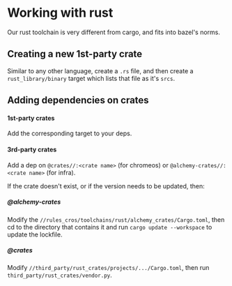 # Working with rust

Our rust toolchain is very different from cargo, and fits into bazel's norms.

## Creating a new 1st-party crate
Similar to any other language, create a `.rs` file, and then create a `rust_library/binary` target which lists that file as it's `srcs`.

## Adding dependencies on crates
#### 1st-party crates
Add the corresponding target to your deps.

#### 3rd-party crates
Add a dep on `@crates//:<crate name>` (for chromeos) or `@alchemy-crates//:<crate name>` (for infra).

If the crate doesn't exist, or if the version needs to be updated, then:

##### @alchemy-crates
Modify the `//rules_cros/toolchains/rust/alchemy_crates/Cargo.toml`, then cd to the directory that contains it and run `cargo update --workspace` to update the lockfile.


##### @crates
Modify `//third_party/rust_crates/projects/.../Cargo.toml`, then run `third_party/rust_crates/vendor.py`.
